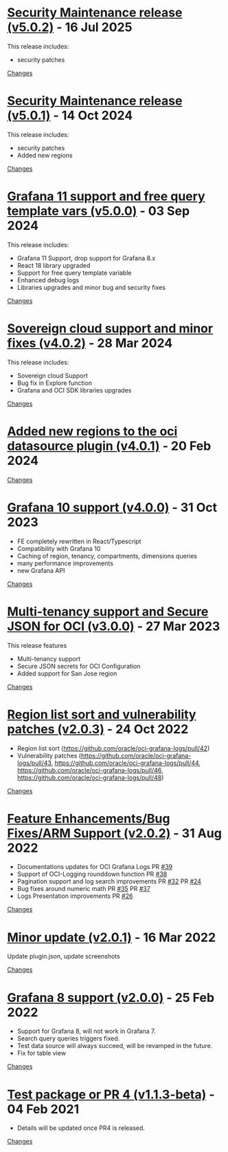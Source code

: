 <a name="v5.0.2"></a>
# [Security Maintenance release (v5.0.2)](https://github.com/oracle/oci-grafana-logs/releases/tag/v5.0.2) - 16 Jul 2025

This release includes:

- security patches

[Changes][v5.0.2]

<a name="v5.0.1"></a>
# [Security Maintenance release (v5.0.1)](https://github.com/oracle/oci-grafana-logs/releases/tag/v5.0.1) - 14 Oct 2024

This release includes:

- security patches
- Added new regions

[Changes][v5.0.1]

<a name="v5.0.0"></a>
# [Grafana 11 support and free query template vars (v5.0.0)](https://github.com/oracle/oci-grafana-logs/releases/tag/v5.0.0) - 03 Sep 2024

This release includes:
- Grafana 11 Support, drop support for Grafana 8.x
- React 18 library upgraded
- Support for free query template variable
- Enhanced debug logs
- Libraries upgrades and minor bug and security fixes

[Changes][v5.0.0]


<a name="v4.0.2"></a>
# [Sovereign cloud support and minor fixes (v4.0.2)](https://github.com/oracle/oci-grafana-logs/releases/tag/v4.0.2) - 28 Mar 2024

This release includes:
- Sovereign cloud Support
- Bug fix in Explore function
- Grafana and OCI SDK libraries upgrades

[Changes][v4.0.2]


<a name="v4.0.1"></a>
# [Added new regions to the oci datasource plugin (v4.0.1)](https://github.com/oracle/oci-grafana-logs/releases/tag/v4.0.1) - 20 Feb 2024



[Changes][v4.0.1]


<a name="v4.0.0"></a>
# [Grafana 10 support (v4.0.0)](https://github.com/oracle/oci-grafana-logs/releases/tag/v4.0.0) - 31 Oct 2023

- FE completely rewritten in React/Typescript
- Compatibility with Grafana 10
- Caching of region, tenancy, compartments, dimensions queries
- many performance improvements
- new Grafana API

[Changes][v4.0.0]


<a name="v3.0.0"></a>
# [Multi-tenancy support and Secure JSON for OCI (v3.0.0)](https://github.com/oracle/oci-grafana-logs/releases/tag/v3.0.0) - 27 Mar 2023

This release features

- Multi-tenancy support
- Secure JSON secrets for OCI Configuration
- Added support for San Jose region

[Changes][v3.0.0]


<a name="v2.0.3"></a>
# [Region list sort and vulnerability patches (v2.0.3)](https://github.com/oracle/oci-grafana-logs/releases/tag/v2.0.3) - 24 Oct 2022

- Region list sort (https://github.com/oracle/oci-grafana-logs/pull/42)
- Vulnerability patches (https://github.com/oracle/oci-grafana-logs/pull/43, https://github.com/oracle/oci-grafana-logs/pull/44, https://github.com/oracle/oci-grafana-logs/pull/46, https://github.com/oracle/oci-grafana-logs/pull/48)

[Changes][v2.0.3]


<a name="v2.0.2"></a>
# [Feature Enhancements/Bug Fixes/ARM Support (v2.0.2)](https://github.com/oracle/oci-grafana-logs/releases/tag/v2.0.2) - 31 Aug 2022

* Documentations updates for OCI Grafana Logs PR [#39](https://github.com/oracle/oci-grafana-logs/issues/39) 
* Support of OCI-Logging rounddown function PR [#38](https://github.com/oracle/oci-grafana-logs/issues/38) 
* Pagination support and log search improvements PR [#32](https://github.com/oracle/oci-grafana-logs/issues/32) PR [#24](https://github.com/oracle/oci-grafana-logs/issues/24) 
* Bug fixes around numeric math PR [#35](https://github.com/oracle/oci-grafana-logs/issues/35) PR [#37](https://github.com/oracle/oci-grafana-logs/issues/37)
* Logs Presentation improvements PR [#26](https://github.com/oracle/oci-grafana-logs/issues/26)

[Changes][v2.0.2]


<a name="v2.0.1"></a>
# [Minor update (v2.0.1)](https://github.com/oracle/oci-grafana-logs/releases/tag/v2.0.1) - 16 Mar 2022

Update plugin.json, update screenshots

[Changes][v2.0.1]


<a name="v2.0.0"></a>
# [Grafana 8 support (v2.0.0)](https://github.com/oracle/oci-grafana-logs/releases/tag/v2.0.0) - 25 Feb 2022

- Support for Grafana 8, will not work in Grafana 7.
- Search query queries triggers fixed.
- Test data source will always succeed, will be revamped in the future.
- Fix for table view

[Changes][v2.0.0]


<a name="v1.1.3-beta"></a>
# [Test package or PR 4 (v1.1.3-beta)](https://github.com/oracle/oci-grafana-logs/releases/tag/v1.1.3-beta) - 04 Feb 2021

- Details will be updated once PR4 is released. 

[Changes][v1.1.3-beta]

[v5.0.2]: https://github.com/oracle/oci-grafana-logs/compare/v5.0.1...v5.0.2
[v5.0.1]: https://github.com/oracle/oci-grafana-logs/compare/v5.0.0...v5.0.1
[v5.0.0]: https://github.com/oracle/oci-grafana-logs/compare/v4.0.2...v5.0.0
[v4.0.2]: https://github.com/oracle/oci-grafana-logs/compare/v4.0.1...v4.0.2
[v4.0.1]: https://github.com/oracle/oci-grafana-logs/compare/v4.0.0...v4.0.1
[v4.0.0]: https://github.com/oracle/oci-grafana-logs/compare/v3.0.0...v4.0.0
[v3.0.0]: https://github.com/oracle/oci-grafana-logs/compare/v2.0.3...v3.0.0
[v2.0.3]: https://github.com/oracle/oci-grafana-logs/compare/v2.0.2...v2.0.3
[v2.0.2]: https://github.com/oracle/oci-grafana-logs/compare/v2.0.1...v2.0.2
[v2.0.1]: https://github.com/oracle/oci-grafana-logs/compare/v2.0.0...v2.0.1
[v2.0.0]: https://github.com/oracle/oci-grafana-logs/compare/v1.1.3-beta...v2.0.0
[v1.1.3-beta]: https://github.com/oracle/oci-grafana-logs/tree/v1.1.3-beta

<!-- Generated by https://github.com/rhysd/changelog-from-release v3.7.2 -->